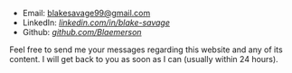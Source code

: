 * Email: blakesavage99@gmail.com
* LinkedIn: [*linkedin.com/in/blake-savage*](https://www.linkedin.com/in/blake-savage-492140253/)
* Github: [*github.com/Blaemerson*](https://github.com/Blaemerson)

Feel free to send me your messages regarding this website and any of its content. I will
get back to you as soon as I can (usually within 24 hours).
